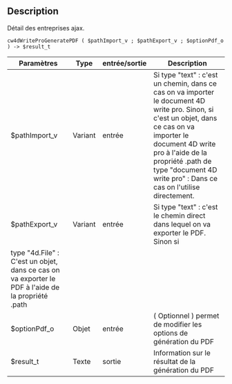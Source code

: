 ## Description
Détail des entreprises ajax.

```4d
cw4dWriteProGeneratePDF ( $pathImport_v ; $pathExport_v ; $optionPdf_o ) -> $result_t
```

| Paramètres     | Type    | entrée/sortie | Description |
| -------------- | ------- | ------------- | ----------- |
| $pathImport_v  | Variant | entrée        | Si type "text" : c'est un chemin, dans ce cas on va importer le document 4D write pro. Sinon, si c'est un objet, dans ce cas on va importer le document 4D write pro à l'aide de la propriété .path de type "document 4D write pro" : Dans ce cas on l'utilise directement. |
| $pathExport_v  | Variant | entrée        | Si type "text" : c'est le chemin direct dans lequel on va exporter le PDF. Sinon si
type "4d.File" : C'est un objet, dans ce cas on va exporter le PDF à l'aide de la propriété .path |
| $optionPdf_o   | Objet   | entrée        | ( Optionnel ) permet de modifier les options de génération du PDF |
| $result_t      | Texte   | sortie        | Information sur le résultat de la génération du PDF |
  